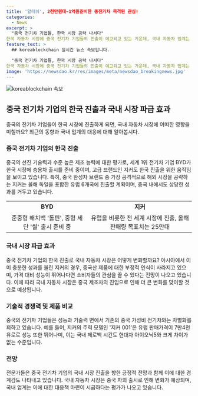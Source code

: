 ```yaml
---
title: '알테쉬', 2천만원대~1억원준비한 중전기차 목격된 관심!
categories:
  - News
excerpt: >
  "중국 전기차 기업들, 한국 시장 공략 나서다"
한국 자동차 시장에 중국 전기차 기업들의 진출이 예고되고 있는 가운데, 국내 자동차 업계는 중국의 기술력과 가격 경쟁력에 대한 우려를 갖고 있다. 중국의 전기차 기업 BYD와 프리미엄 브랜드 지커의 한국 진출이 예고되면서 국내 차량 시장을 뒤흔들 가능성이 거론되고 있다. 중국 전기차의 기술력과 성능은 상당한 수준에 이르며, 가격 대비 성능에서의 경쟁력도 갖췄다는 평가를 받고 있다. 중국 전기차 기업들의 국내 시장 공략은 국내 자동차 업계의 현실적인 경쟁 상황을 짚는 뜻깊은 전망을 제공한다.
feature_text: >
  ## koreablockchain 실시간 뉴스 속보입니다.

  "중국 전기차 기업들, 한국 시장 공략 나서다"
한국 자동차 시장에 중국 전기차 기업들의 진출이 예고되고 있는 가운데, 국내 자동차 업계는 중국의 기술력과 가격 경쟁력에 대한 우려를 갖고 있다. 중국의 전기차 기업 BYD와 프리미엄 브랜드 지커의 한국 진출이 예고되면서 국내 차량 시장을 뒤흔들 가능성이 거론되고 있다. 중국 전기차의 기술력과 성능은 상당한 수준에 이르며, 가격 대비 성능에서의 경쟁력도 갖췄다는 평가를 받고 있다. 중국 전기차 기업들의 국내 시장 공략은 국내 자동차 업계의 현실적인 경쟁 상황을 짚는 뜻깊은 전망을 제공한다.
image: 'https://newsdao.kr/res/images/meta/newsdao_breakingnews.jpg'
---
```


<p><img src="https://newsdao.kr/res/images/meta/newsdao_breakingnews.jpg" alt="koreablockchain 속보" /></p>

<h2 data-ke-size="size26">중국 전기차 기업의 한국 진출과 국내 시장 파급 효과</h2>

<p data-ke-size="size16">중국의 전기차 기업들이 한국 시장에 진출하게 되면, 국내 자동차 시장에 어떠한 영향을 미칠까요? 최근의 동향과 국내 업계의 대응에 대해 알아봅시다.</p>

<h3 data-ke-size="size24">중국 전기차 기업의 한국 진출</h3>

<p data-ke-size="size16">중국의 선진 기술력과 수준 높은 제조 능력에 대한 평가로, 세계 1위 전기차 기업 BYD가 한국 시장에 승용차 출시를 준비 중이며, 고급 브랜드인 지커도 한국 진출을 위한 움직임을 보이고 있습니다. 특히, 중국 완성차 브랜드 중 가장 공격적으로 해외 시장을 공략하는 지커는 올해 독일을 포함한 유럽 6개국에 진출할 계획이며, 중국 내에서도 상당한 성과를 거두고 있습니다.</p>

<table>
    <tr>
        <td style="text-align: center; height: 17px;"><b>BYD</b></td>
        <td style="text-align: center; height: 17px;"><b>지커</b></td>
    </tr>
    <tr>
        <td style="text-align: center; height: 17px;">준중형 해치백 '돌핀', 중형 세단 '씰' 출시 준비 중</td>
        <td style="text-align: center; height: 17px;">유럽을 비롯한 전 세계 시장에 진출, 올해 판매량 목표치는 25만대</td>
    </tr>
</table>

<h3 data-ke-size="size24">국내 시장 파급 효과</h3>

<p data-ke-size="size16">중국 전기차 기업의 한국 진출로 국내 자동차 시장은 어떻게 변화할까요? 아시아에서 이미 충분한 성과를 올린 지커의 경우, 중국산 제품에 대한 부정적 인식이 사라지고 있으며, 가격 대비 성능이 뛰어나다면 소비자들의 관심을 끌 수 있다는 전망이 나오고 있습니다. 이에 따라 국내 자동차 시장은 중국 제조차의 진입으로 인해 더 큰 변화를 맞이할 것으로 예상됩니다.</p>

<h3 data-ke-size="size24">기술적 경쟁력 및 제품 비교</h3>

<p data-ke-size="size16">중국의 전기차 기업들은 성능과 기술력 면에서 기존의 중국 가성비 전기차와는 차별화를 꾀하고 있습니다. 예를 들어, 지커의 주력 모델인 '지커 001'은 유럽 판매가격이 7만4천유로로 성능 또한 뛰어나며, 이는 국내 제로백 시간도 현대차 아이오닉5와 크게 차이가 없는 수준입니다.</p>

<h3 data-ke-size="size24">전망</h3>

<p data-ke-size="size16">전문가들은 중국 전기차 기업의 국내 시장 진출을 향한 긍정적 전망과 함께 이에 대한 경계감도 나타내고 있습니다. 국내 자동차 시장은 중국 차의 출시로 인해 변화가 예상되며, 국내 업계는 이에 대한 대응책 마련이 시급하다는 평가가 나오고 있습니다.</p>

